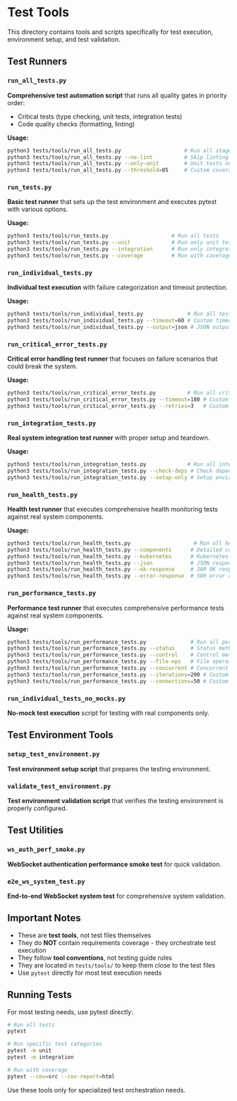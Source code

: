 # Test Tools

This directory contains tools and scripts specifically for test execution, environment setup, and test validation.

## Test Runners

### `run_all_tests.py`
**Comprehensive test automation script** that runs all quality gates in priority order:
- Critical tests (type checking, unit tests, integration tests)
- Code quality checks (formatting, linting)

**Usage:**
```bash
python3 tests/tools/run_all_tests.py                    # Run all stages
python3 tests/tools/run_all_tests.py --no-lint          # Skip linting
python3 tests/tools/run_all_tests.py --only-unit        # Unit tests only
python3 tests/tools/run_all_tests.py --threshold=85     # Custom coverage threshold
```

### `run_tests.py`
**Basic test runner** that sets up the test environment and executes pytest with various options.

**Usage:**
```bash
python3 tests/tools/run_tests.py                    # Run all tests
python3 tests/tools/run_tests.py --unit             # Run only unit tests
python3 tests/tools/run_tests.py --integration      # Run only integration tests
python3 tests/tools/run_tests.py --coverage         # Run with coverage report
```

### `run_individual_tests.py`
**Individual test execution** with failure categorization and timeout protection.

**Usage:**
```bash
python3 tests/tools/run_individual_tests.py              # Run all tests individually
python3 tests/tools/run_individual_tests.py --timeout=60 # Custom timeout
python3 tests/tools/run_individual_tests.py --output=json # JSON output format
```

### `run_critical_error_tests.py`
**Critical error handling test runner** that focuses on failure scenarios that could break the system.

**Usage:**
```bash
python3 tests/tools/run_critical_error_tests.py          # Run all critical error tests
python3 tests/tools/run_critical_error_tests.py --timeout=180 # Custom timeout
python3 tests/tools/run_critical_error_tests.py --retries=3   # Custom retry count
```

### `run_integration_tests.py`
**Real system integration test runner** with proper setup and teardown.

**Usage:**
```bash
python3 tests/tools/run_integration_tests.py             # Run all integration tests
python3 tests/tools/run_integration_tests.py --check-deps # Check dependencies only
python3 tests/tools/run_integration_tests.py --setup-only # Setup environment only
```

### `run_health_tests.py`
**Health test runner** that executes comprehensive health monitoring tests against real system components.

**Usage:**
```bash
python3 tests/tools/run_health_tests.py                    # Run all health tests
python3 tests/tools/run_health_tests.py --components      # Detailed component info only
python3 tests/tools/run_health_tests.py --kubernetes      # Kubernetes probes only
python3 tests/tools/run_health_tests.py --json            # JSON response format only
python3 tests/tools/run_health_tests.py --ok-response     # 200 OK response only
python3 tests/tools/run_health_tests.py --error-response  # 500 error response only
```

### `run_performance_tests.py`
**Performance test runner** that executes comprehensive performance tests against real system components.

**Usage:**
```bash
python3 tests/tools/run_performance_tests.py              # Run all performance tests
python3 tests/tools/run_performance_tests.py --status     # Status methods only
python3 tests/tools/run_performance_tests.py --control    # Control methods only
python3 tests/tools/run_performance_tests.py --file-ops   # File operations only
python3 tests/tools/run_performance_tests.py --concurrent # Concurrent connections only
python3 tests/tools/run_performance_tests.py --iterations=200 # Custom iterations
python3 tests/tools/run_performance_tests.py --connections=50 # Custom connection count
```

### `run_individual_tests_no_mocks.py`
**No-mock test execution** script for testing with real components only.

## Test Environment Tools

### `setup_test_environment.py`
**Test environment setup script** that prepares the testing environment.

### `validate_test_environment.py`
**Test environment validation script** that verifies the testing environment is properly configured.

## Test Utilities

### `ws_auth_perf_smoke.py`
**WebSocket authentication performance smoke test** for quick validation.

### `e2e_ws_system_test.py`
**End-to-end WebSocket system test** for comprehensive system validation.

## Important Notes

- These are **test tools**, not test files themselves
- They do **NOT** contain requirements coverage - they orchestrate test execution
- They follow **tool conventions**, not testing guide rules
- They are located in `tests/tools/` to keep them close to the test files
- Use `pytest` directly for most test execution needs

## Running Tests

For most testing needs, use pytest directly:

```bash
# Run all tests
pytest

# Run specific test categories
pytest -m unit
pytest -m integration

# Run with coverage
pytest --cov=src --cov-report=html
```

Use these tools only for specialized test orchestration needs.
